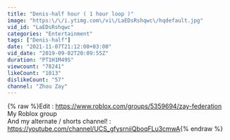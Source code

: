 ```yaml
---
title: "Denis-half hour ( 1 hour loop )"
image: "https:\/\/i.ytimg.com\/vi\/LaEDsRshqwc\/hqdefault.jpg"
vid_id: "LaEDsRshqwc"
categories: "Entertainment"
tags: ["Denis-half"]
date: "2021-11-07T21:12:00+03:00"
vid_date: "2019-09-02T20:09:55Z"
duration: "PT1H1M49S"
viewcount: "78241"
likeCount: "1013"
dislikeCount: "57"
channel: "Zhou Zay"
---
```

{% raw %}Edit : <a rel="nofollow" target="blank" href="https://www.roblox.com/groups/5359694/zay-federation">https://www.roblox.com/groups/5359694/zay-federation</a><br />My Roblox group<br />And my alternate / shorts channel! : <a rel="nofollow" target="blank" href="https://youtube.com/channel/UCS_gfysrniiQboqFLu3cmwA">https://youtube.com/channel/UCS_gfysrniiQboqFLu3cmwA</a>{% endraw %}
